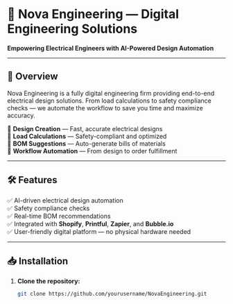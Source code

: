 # 🚀 Nova Engineering — Digital Engineering Solutions  

**Empowering Electrical Engineers with AI-Powered Design Automation**  

---

## 📌 Overview  

Nova Engineering is a fully digital engineering firm providing end-to-end electrical design solutions. From load calculations to safety compliance checks — we automate the workflow to save you time and maximize accuracy.  

🔹 **Design Creation** — Fast, accurate electrical designs  
🔹 **Load Calculations** — Safety-compliant and optimized  
🔹 **BOM Suggestions** — Auto-generate bills of materials  
🔹 **Workflow Automation** — From design to order fulfillment  

---

## 🛠️ Features  

✅ AI-driven electrical design automation  
✅ Safety compliance checks  
✅ Real-time BOM recommendations  
✅ Integrated with **Shopify**, **Printful**, **Zapier**, and **Bubble.io**  
✅ User-friendly digital platform — no physical hardware needed  

---

## 📥 Installation  

1. **Clone the repository:**  
   ```bash
   git clone https://github.com/yourusername/NovaEngineering.git
